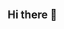 ## Hi there 👋

<!--
**ShudhanshuSaurabh001/ShudhanshuSaurabh001** is a ✨ _special_ ✨ repository because its `README.md` (this file) appears on your GitHub profile.

Here are some ideas to get you started:

- 🔭 I’m currently working on Data Analytics profile.
- 🌱 I’m currently learning Sql,Python,Excel,PowerBI and so many Tools.
- 👯 I’m looking to collaborate on projects and internships.
- 🤔 I’m looking for help with kultureHire internship.
- 💬 Ask me about Data Analytics profile.
- 📫 How to reach me: shudhanshu23233@gmail.com
- ⚡ Fun fact: Reading Books
-->
